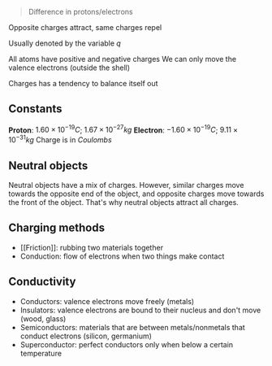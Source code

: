 > Difference in protons/electrons

Opposite charges attract, same charges repel

Usually denoted by the variable $q$

All atoms have positive and negative charges
We can only move the valence electrons (outside the shell)

Charges has a tendency to balance itself out

## Constants
**Proton**: $1.60 \times 10^{-19} C$; $1.67 \times 10^{-27} kg$
**Electron**: $-1.60 \times 10^{-19} C$; $9.11 \times 10^{-31} kg$
Charge is in *Coulombs*

## Neutral objects
Neutral objects have a mix of charges. However, similar charges move towards the opposite end of the object, and opposite charges move towards the front of the object. That's why neutral objects attract all charges.

## Charging methods
- [[Friction]]: rubbing two materials together
- Conduction: flow of electrons when two things make contact

## Conductivity
- Conductors: valence electrons move freely (metals)
- Insulators: valence electrons are bound to their nucleus and don't move (wood, glass)
- Semiconductors: materials that are between metals/nonmetals that conduct electrons (silicon, germanium)
- Superconductor: perfect conductors only when below a certain temperature